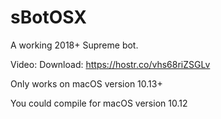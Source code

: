 # sBotOSX

A working 2018+ Supreme bot.

Video: 
Download: https://hostr.co/vhs68riZSGLv

Only works on macOS version 10.13+

You could compile for macOS version 10.12
